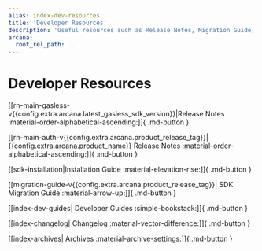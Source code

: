 ```yaml
---
alias: index-dev-resources
title: 'Developer Resources'
description: 'Useful resources such as Release Notes, Migration Guide, and other references useful for Web3 app developers trying to integrate with Arcana Auth.'
arcana:
  root_rel_path: ..
---
```


# Developer Resources

[[rn-main-gasless-v{{config.extra.arcana.latest_gasless_sdk_version}}|Release Notes :material-order-alphabetical-ascending:]]{ .md-button }

[[rn-main-auth-v{{config.extra.arcana.product_release_tag}}|{{config.extra.arcana.product_name}} Release Notes :material-order-alphabetical-ascending:]]{ .md-button }

[[sdk-installation|Installation Guide :material-elevation-rise:]]{ .md-button }

[[migration-guide-v{{config.extra.arcana.product_release_tag}}| SDK Migration Guide :material-arrow-up:]]{ .md-button }

[[index-dev-guides| Developer Guides :simple-bookstack:]]{ .md-button }

[[index-changelog| Changelog :material-vector-difference:]]{ .md-button }

[[index-archives| Archives :material-archive-settings:]]{ .md-button }